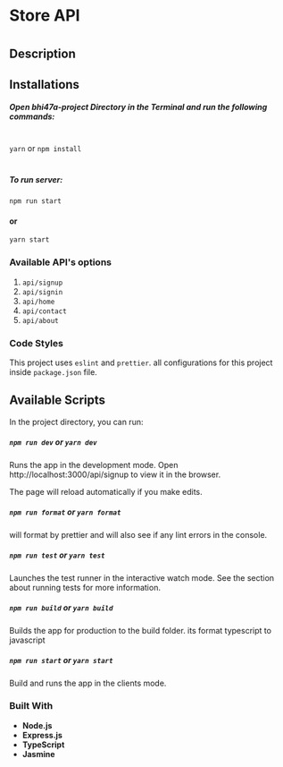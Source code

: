 # Store API
#
## Description

## Installations

##### Open bhi47a-project Directory in the Terminal and run the following commands:
#
`yarn` or `npm install`
#
##### To run server:
`npm run start`
#### or
`yarn start`

### Available API's options
1. `api/signup`
2. `api/signin`
3. `api/home`
4. `api/contact`
5. `api/about`

### Code Styles
This project uses `eslint` and `prettier`. all configurations for this project inside `package.json` file.

## Available Scripts

In the project directory, you can run:

##### `npm run dev` or `yarn dev`

Runs the app in the development mode.
Open http://localhost:3000/api/signup to view it in the browser.

The page will reload automatically if you make edits.

##### `npm run format` or `yarn format`
will format by prettier and will also see if any lint errors in the console.


##### `npm run test` or `yarn test`

Launches the test runner in the interactive watch mode.
See the section about running tests for more information.

##### `npm run build` or `yarn build`

Builds the app for production to the build folder.
its format typescript to javascript

##### `npm run start` or `yarn start`

Build and runs the app in the clients mode.


### Built With
- **Node.js**
- **Express.js**
- **TypeScript**
- **Jasmine**
